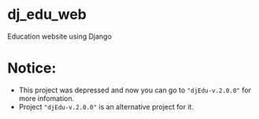 # dj_edu_web
Education website using Django

# Notice: 
* This project was depressed and now you can go to `"djEdu-v.2.0.0"` for more infomation. 
* Project `"djEdu-v.2.0.0"` is an alternative project for it.
